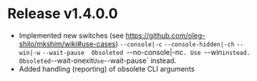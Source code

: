 # Release v1.4.0.0

- Implemented new switches (see https://github.com/oleg-shilo/mkshim/wiki#use-cases)
    `--console|-c`
    `--console-hidden|-ch`
    `--win|-w`
    `--wait-pause 
    Obsoleted `--no-console|-nc`. Use `--win` instead.
    Obsoleted `--wait-onexit` Use `--wait-pause` instead.
- Added handling (reporting) of obsolete CLI arguments